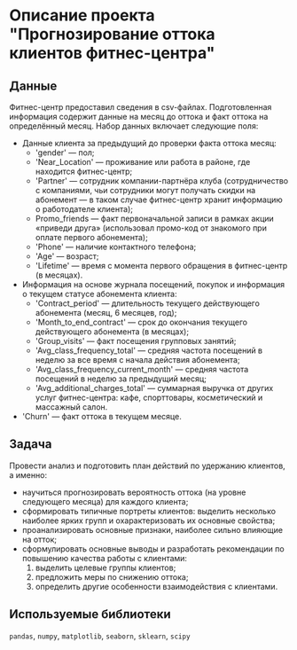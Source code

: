 # Описание проекта "Прогнозирование оттока клиентов фитнес-центра"

## Данные 
Фитнес-центр предоставил сведения в csv-файлах. Подготовленная информация содержит данные на месяц до оттока и факт оттока на определённый месяц. Набор данных включает следующие поля:
- Данные клиента за предыдущий до проверки факта оттока месяц:
  - 'gender' — пол;
  - 'Near_Location' — проживание или работа в районе, где находится фитнес-центр;
  - 'Partner' — сотрудник компании-партнёра клуба (сотрудничество с компаниями, чьи сотрудники могут получать скидки на абонемент — в таком случае фитнес-центр хранит информацию о работодателе клиента);
  - Promo_friends — факт первоначальной записи в рамках акции «приведи друга» (использовал промо-код от знакомого при оплате первого абонемента);
  - 'Phone' — наличие контактного телефона;
  - 'Age' — возраст;
  - 'Lifetime' — время с момента первого обращения в фитнес-центр (в месяцах).
- Информация на основе журнала посещений, покупок и информация о текущем статусе абонемента клиента:
  - 'Contract_period' — длительность текущего действующего абонемента (месяц, 6 месяцев, год);
  - 'Month_to_end_contract' — срок до окончания текущего действующего абонемента (в месяцах);
  - 'Group_visits' — факт посещения групповых занятий;
  - 'Avg_class_frequency_total' — средняя частота посещений в неделю за все время с начала действия абонемента;
  - 'Avg_class_frequency_current_month' — средняя частота посещений в неделю за предыдущий месяц;
  - 'Avg_additional_charges_total' — суммарная выручка от других услуг фитнес-центра: кафе, спорттовары, косметический и массажный салон.
- 'Churn' — факт оттока в текущем месяце. 

## Задача
Провести анализ и подготовить план действий по удержанию клиентов, а именно:
- научиться прогнозировать вероятность оттока (на уровне следующего месяца) для каждого клиента;
- сформировать типичные портреты клиентов: выделить несколько наиболее ярких групп и охарактеризовать их основные свойства;
- проанализировать основные признаки, наиболее сильно влияющие на отток;
- сформулировать основные выводы и разработать рекомендации по повышению качества работы с клиентами:
  1) выделить целевые группы клиентов;
  2) предложить меры по снижению оттока;
  3) определить другие особенности взаимодействия с клиентами.

## Используемые библиотеки
`pandas`, `numpy`, `matplotlib`, `seaborn`, `sklearn`, `scipy`
